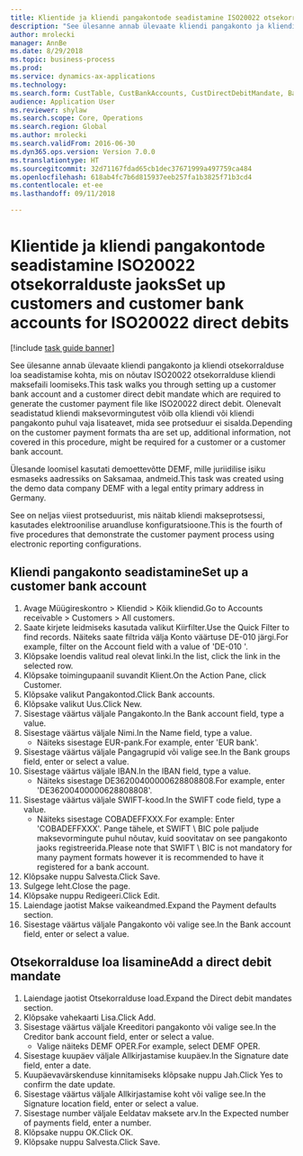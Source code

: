 ```yaml
--- 
title: Klientide ja kliendi pangakontode seadistamine ISO20022 otsekorralduste jaoks
description: "See ülesanne annab ülevaate kliendi pangakonto ja kliendi otsekorralduse loa seadistamise kohta, mis on nõutav ISO20022 otsekorralduse kliendi maksefaili loomiseks."
author: mrolecki
manager: AnnBe
ms.date: 8/29/2018
ms.topic: business-process
ms.prod: 
ms.service: dynamics-ax-applications
ms.technology: 
ms.search.form: CustTable, CustBankAccounts, CustDirectDebitMandate, BankAccountTableLookUp,  LogisticsAddressCityLookup
audience: Application User
ms.reviewer: shylaw
ms.search.scope: Core, Operations
ms.search.region: Global
ms.author: mrolecki
ms.search.validFrom: 2016-06-30
ms.dyn365.ops.version: Version 7.0.0
ms.translationtype: HT
ms.sourcegitcommit: 32d71167fdad65cb1dec37671999a497759ca484
ms.openlocfilehash: 618ab4fc7b6d815937eeb257fa1b3825f71b3cd4
ms.contentlocale: et-ee
ms.lasthandoff: 09/11/2018

---
```

# <a name="set-up-customers-and-customer-bank-accounts-for-iso20022-direct-debits"></a><span data-ttu-id="90f4f-103">Klientide ja kliendi pangakontode seadistamine ISO20022 otsekorralduste jaoks</span><span class="sxs-lookup"><span data-stu-id="90f4f-103">Set up customers and customer bank accounts for ISO20022 direct debits</span></span>

[!include [task guide banner](../../includes/task-guide-banner.md)]

<span data-ttu-id="90f4f-104">See ülesanne annab ülevaate kliendi pangakonto ja kliendi otsekorralduse loa seadistamise kohta, mis on nõutav ISO20022 otsekorralduse kliendi maksefaili loomiseks.</span><span class="sxs-lookup"><span data-stu-id="90f4f-104">This task walks you through setting up a customer bank account and a customer direct debit mandate which are required to generate the customer payment file like ISO20022 direct debit.</span></span> <span data-ttu-id="90f4f-105">Olenevalt seadistatud kliendi maksevormingutest võib olla kliendi või kliendi pangakonto puhul vaja lisateavet, mida see protseduur ei sisalda.</span><span class="sxs-lookup"><span data-stu-id="90f4f-105">Depending on the customer payment formats tha are set up, additional information, not covered in this procedure, might be required for a customer or a customer bank account.</span></span> 

<span data-ttu-id="90f4f-106">Ülesande loomisel kasutati demoettevõtte DEMF, mille juriidilise isiku esmaseks aadressiks on Saksamaa, andmeid.</span><span class="sxs-lookup"><span data-stu-id="90f4f-106">This task was created using the demo data company DEMF with a legal entity primary address in Germany.</span></span>



<span data-ttu-id="90f4f-107">See on neljas viiest protseduurist, mis näitab kliendi makseprotsessi, kasutades elektroonilise aruandluse konfiguratsioone.</span><span class="sxs-lookup"><span data-stu-id="90f4f-107">This is the fourth of five procedures that demonstrate the customer payment process using electronic reporting configurations.</span></span>


## <a name="set-up-a-customer-bank-account"></a><span data-ttu-id="90f4f-108">Kliendi pangakonto seadistamine</span><span class="sxs-lookup"><span data-stu-id="90f4f-108">Set up a customer bank account</span></span>
1. <span data-ttu-id="90f4f-109">Avage Müügireskontro > Kliendid > Kõik kliendid.</span><span class="sxs-lookup"><span data-stu-id="90f4f-109">Go to Accounts receivable > Customers > All customers.</span></span>
2. <span data-ttu-id="90f4f-110">Saate kirjete leidmiseks kasutada valikut Kiirfilter.</span><span class="sxs-lookup"><span data-stu-id="90f4f-110">Use the Quick Filter to find records.</span></span> <span data-ttu-id="90f4f-111">Näiteks saate filtrida välja Konto väärtuse DE-010 järgi.</span><span class="sxs-lookup"><span data-stu-id="90f4f-111">For example, filter on the Account field with a value of 'DE-010 '.</span></span>
3. <span data-ttu-id="90f4f-112">Klõpsake loendis valitud real olevat linki.</span><span class="sxs-lookup"><span data-stu-id="90f4f-112">In the list, click the link in the selected row.</span></span>
4. <span data-ttu-id="90f4f-113">Klõpsake toimingupaanil suvandit Klient.</span><span class="sxs-lookup"><span data-stu-id="90f4f-113">On the Action Pane, click Customer.</span></span>
5. <span data-ttu-id="90f4f-114">Klõpsake valikut Pangakontod.</span><span class="sxs-lookup"><span data-stu-id="90f4f-114">Click Bank accounts.</span></span>
6. <span data-ttu-id="90f4f-115">Klõpsake valikut Uus.</span><span class="sxs-lookup"><span data-stu-id="90f4f-115">Click New.</span></span>
7. <span data-ttu-id="90f4f-116">Sisestage väärtus väljale Pangakonto.</span><span class="sxs-lookup"><span data-stu-id="90f4f-116">In the Bank account field, type a value.</span></span>
8. <span data-ttu-id="90f4f-117">Sisestage väärtus väljale Nimi.</span><span class="sxs-lookup"><span data-stu-id="90f4f-117">In the Name field, type a value.</span></span>
    * <span data-ttu-id="90f4f-118">Näiteks sisestage EUR-pank.</span><span class="sxs-lookup"><span data-stu-id="90f4f-118">For example, enter 'EUR bank'.</span></span>  
9. <span data-ttu-id="90f4f-119">Sisestage väärtus väljale Pangagrupid või valige see.</span><span class="sxs-lookup"><span data-stu-id="90f4f-119">In the Bank groups field, enter or select a value.</span></span>
10. <span data-ttu-id="90f4f-120">Sisestage väärtus väljale IBAN.</span><span class="sxs-lookup"><span data-stu-id="90f4f-120">In the IBAN field, type a value.</span></span>
    * <span data-ttu-id="90f4f-121">Näiteks sisestage DE36200400000628808808.</span><span class="sxs-lookup"><span data-stu-id="90f4f-121">For example, enter 'DE36200400000628808808'.</span></span>  
11. <span data-ttu-id="90f4f-122">Sisestage väärtus väljale SWIFT-kood.</span><span class="sxs-lookup"><span data-stu-id="90f4f-122">In the SWIFT code field, type a value.</span></span>
    * <span data-ttu-id="90f4f-123">Näiteks sisestage COBADEFFXXX.</span><span class="sxs-lookup"><span data-stu-id="90f4f-123">For example: Enter 'COBADEFFXXX'.</span></span>  <span data-ttu-id="90f4f-124">Pange tähele, et SWIFT \ BIC pole paljude maksevormingute puhul nõutav, kuid soovitatav on see pangakonto jaoks registreerida.</span><span class="sxs-lookup"><span data-stu-id="90f4f-124">Please note that SWIFT \ BIC is not mandatory for many payment formats however it is recommended to have it registered for a bank account.</span></span>  
12. <span data-ttu-id="90f4f-125">Klõpsake nuppu Salvesta.</span><span class="sxs-lookup"><span data-stu-id="90f4f-125">Click Save.</span></span>
13. <span data-ttu-id="90f4f-126">Sulgege leht.</span><span class="sxs-lookup"><span data-stu-id="90f4f-126">Close the page.</span></span>
14. <span data-ttu-id="90f4f-127">Klõpsake nuppu Redigeeri.</span><span class="sxs-lookup"><span data-stu-id="90f4f-127">Click Edit.</span></span>
15. <span data-ttu-id="90f4f-128">Laiendage jaotist Makse vaikeandmed.</span><span class="sxs-lookup"><span data-stu-id="90f4f-128">Expand the Payment defaults section.</span></span>
16. <span data-ttu-id="90f4f-129">Sisestage väärtus väljale Pangakonto või valige see.</span><span class="sxs-lookup"><span data-stu-id="90f4f-129">In the Bank account field, enter or select a value.</span></span>

## <a name="add-a-direct-debit-mandate"></a><span data-ttu-id="90f4f-130">Otsekorralduse loa lisamine</span><span class="sxs-lookup"><span data-stu-id="90f4f-130">Add a direct debit mandate</span></span>
1. <span data-ttu-id="90f4f-131">Laiendage jaotist Otsekorralduse load.</span><span class="sxs-lookup"><span data-stu-id="90f4f-131">Expand the Direct debit mandates section.</span></span>
2. <span data-ttu-id="90f4f-132">Klõpsake vahekaarti Lisa.</span><span class="sxs-lookup"><span data-stu-id="90f4f-132">Click Add.</span></span>
3. <span data-ttu-id="90f4f-133">Sisestage väärtus väljale Kreeditori pangakonto või valige see.</span><span class="sxs-lookup"><span data-stu-id="90f4f-133">In the Creditor bank account field, enter or select a value.</span></span>
    * <span data-ttu-id="90f4f-134">Valige näiteks DEMF OPER.</span><span class="sxs-lookup"><span data-stu-id="90f4f-134">For example, select DEMF OPER.</span></span>  
4. <span data-ttu-id="90f4f-135">Sisestage kuupäev väljale Allkirjastamise kuupäev.</span><span class="sxs-lookup"><span data-stu-id="90f4f-135">In the Signature date field, enter a date.</span></span>
5. <span data-ttu-id="90f4f-136">Kuupäevavärskenduse kinnitamiseks klõpsake nuppu Jah.</span><span class="sxs-lookup"><span data-stu-id="90f4f-136">Click Yes to confirm the date update.</span></span>
6. <span data-ttu-id="90f4f-137">Sisestage väärtus väljale Allkirjastamise koht või valige see.</span><span class="sxs-lookup"><span data-stu-id="90f4f-137">In the Signature location field, enter or select a value.</span></span>
7. <span data-ttu-id="90f4f-138">Sisestage number väljale Eeldatav maksete arv.</span><span class="sxs-lookup"><span data-stu-id="90f4f-138">In the Expected number of payments field, enter a number.</span></span>
8. <span data-ttu-id="90f4f-139">Klõpsake nuppu OK.</span><span class="sxs-lookup"><span data-stu-id="90f4f-139">Click OK.</span></span>
9. <span data-ttu-id="90f4f-140">Klõpsake nuppu Salvesta.</span><span class="sxs-lookup"><span data-stu-id="90f4f-140">Click Save.</span></span>


